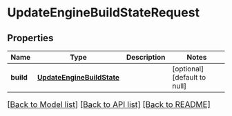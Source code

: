 # UpdateEngineBuildStateRequest

## Properties
Name | Type | Description | Notes
------------ | ------------- | ------------- | -------------
**build** | [**UpdateEngineBuildState**](UpdateEngineBuildState.md) |  | [optional] [default to null]

[[Back to Model list]](../README.md#documentation-for-models) [[Back to API list]](../README.md#documentation-for-api-endpoints) [[Back to README]](../README.md)

<style>
     p, ul, ol, li { font-size: 18px !important;}
</style>


